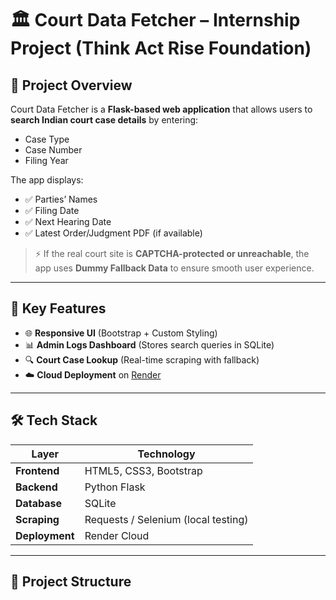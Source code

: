 # 🏛 Court Data Fetcher – Internship Project (Think Act Rise Foundation)

## 📌 Project Overview
Court Data Fetcher is a **Flask-based web application** that allows users to **search Indian court case details** by entering:
- Case Type
- Case Number
- Filing Year  

The app displays:
- ✅ Parties’ Names  
- ✅ Filing Date  
- ✅ Next Hearing Date  
- ✅ Latest Order/Judgment PDF (if available)  

> ⚡ If the real court site is **CAPTCHA-protected or unreachable**, the app uses **Dummy Fallback Data** to ensure smooth user experience.

---

## 🎯 **Key Features**
- 🌐 **Responsive UI** (Bootstrap + Custom Styling)  
- 📊 **Admin Logs Dashboard** (Stores search queries in SQLite)  
- 🔍 **Court Case Lookup** (Real-time scraping with fallback)  
- ☁️ **Cloud Deployment** on [Render](https://court-data-fetcher-p66k.onrender.com)  
  

---

## 🛠️ **Tech Stack**
| Layer       | Technology |
|-------------|------------|
| **Frontend** | HTML5, CSS3, Bootstrap |
| **Backend**  | Python Flask |
| **Database** | SQLite |
| **Scraping** | Requests / Selenium (local testing) |
| **Deployment** | Render Cloud |

---

## 📂 **Project Structure**

